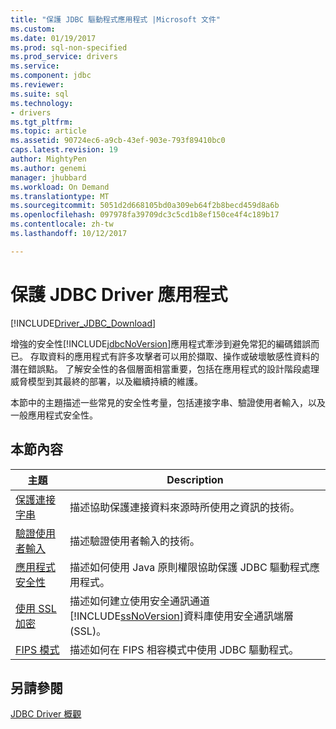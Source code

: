 ```yaml
---
title: "保護 JDBC 驅動程式應用程式 |Microsoft 文件"
ms.custom: 
ms.date: 01/19/2017
ms.prod: sql-non-specified
ms.prod_service: drivers
ms.service: 
ms.component: jdbc
ms.reviewer: 
ms.suite: sql
ms.technology:
- drivers
ms.tgt_pltfrm: 
ms.topic: article
ms.assetid: 90724ec6-a9cb-43ef-903e-793f89410bc0
caps.latest.revision: 19
author: MightyPen
ms.author: genemi
manager: jhubbard
ms.workload: On Demand
ms.translationtype: MT
ms.sourcegitcommit: 5051d2d668105bd0a309eb64f2b8becd459d8a6b
ms.openlocfilehash: 097978fa39709dc3c5cd1b8ef150ce4f4c189b17
ms.contentlocale: zh-tw
ms.lasthandoff: 10/12/2017

---
```

# <a name="securing-jdbc-driver-applications"></a>保護 JDBC Driver 應用程式
[!INCLUDE[Driver_JDBC_Download](../../includes/driver_jdbc_download.md)]

  增強的安全性[!INCLUDE[jdbcNoVersion](../../includes/jdbcnoversion_md.md)]應用程式牽涉到避免常犯的編碼錯誤而已。 存取資料的應用程式有許多攻擊者可以用於擷取、操作或破壞敏感性資料的潛在錯誤點。 了解安全性的各個層面相當重要，包括在應用程式的設計階段處理威脅模型到其最終的部署，以及繼續持續的維護。  
  
 本節中的主題描述一些常見的安全性考量，包括連接字串、驗證使用者輸入，以及一般應用程式安全性。  
  
## <a name="in-this-section"></a>本節內容  
  
|主題|Description|  
|-----------|-----------------|  
|[保護連接字串](../../connect/jdbc/securing-connection-strings.md)|描述協助保護連接資料來源時所使用之資訊的技術。|  
|[驗證使用者輸入](../../connect/jdbc/validating-user-input.md)|描述驗證使用者輸入的技術。|  
|[應用程式安全性](../../connect/jdbc/application-security.md)|描述如何使用 Java 原則權限協助保護 JDBC 驅動程式應用程式。|  
|[使用 SSL 加密](../../connect/jdbc/using-ssl-encryption.md)|描述如何建立使用安全通訊通道[!INCLUDE[ssNoVersion](../../includes/ssnoversion_md.md)]資料庫使用安全通訊端層 (SSL)。|  
|[FIPS 模式](../../connect/jdbc/fips-mode.md)|描述如何在 FIPS 相容模式中使用 JDBC 驅動程式。| 
  
## <a name="see-also"></a>另請參閱  
 [JDBC Driver 概觀](../../connect/jdbc/overview-of-the-jdbc-driver.md)  
  
  

